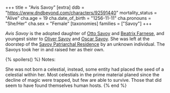 +++
title = "Avis Savoy"
[extra]
ddb = "https://www.dndbeyond.com/characters/92591440"
mortality_status = "Alive"
cha.age = 19
cha.date_of_birth = "1256-11-11"
cha.pronouns = "She/Her"
cha.sex = "Female"
[taxonomies]
families = ["Savoy"]
+++

*Avis Savoy* is the adopted daughter of [Otto Savoy](@/characters/otto-savoy.md) and [Beatrix Farnese](@/characters/beatrix-farnese.md), and youngest sister to [Oliver Savoy](@/characters/oliver-savoy.md) and [Oscar Savoy](@/characters/oscar-savoy.md). She was left at the doorstep of the [Savoy Patriarchal Residence](@/locations/savoy-patriarchal-residence.md) by an unknown individual. The Savoys took her in and raised her as their own.


{% spoilers() %}
Notes:

She was not born a celestial, instead, some entity had placed the seed of a celestial within her. Most celestials in the prime material planed since the decline of magic were trapped, but few are able to survive. Those that did seem to have found themselves human hosts.
{% end %}
